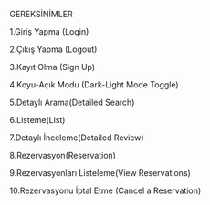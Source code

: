 GEREKSİNİMLER

1.Giriş Yapma (Login)

2.Çıkış Yapma (Logout)

3.Kayıt Olma (Sign Up)

4.Koyu-Açık Modu (Dark-Light Mode Toggle)

5.Detaylı Arama(Detailed Search)

6.Listeme(List)

7.Detaylı İnceleme(Detailed Review)

8.Rezervasyon(Reservation)

9.Rezervasyonları Listeleme(View Reservations)

10.Rezervasyonu İptal Etme (Cancel a Reservation)
